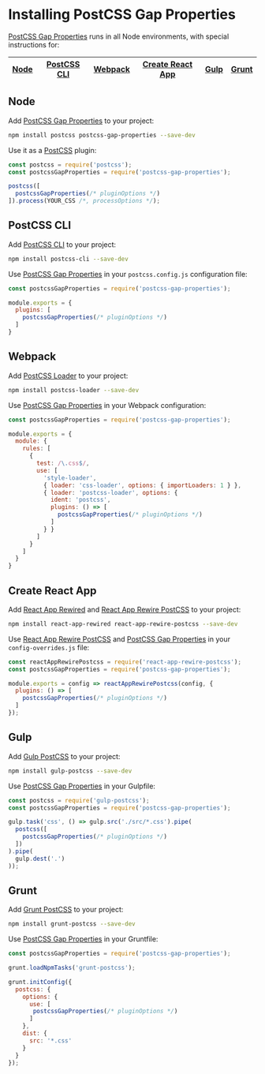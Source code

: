 # Installing PostCSS Gap Properties

[PostCSS Gap Properties] runs in all Node environments, with special instructions for:

| [Node](#node) | [PostCSS CLI](#postcss-cli) | [Webpack](#webpack) | [Create React App](#create-react-app) | [Gulp](#gulp) | [Grunt](#grunt) |
| --- | --- | --- | --- | --- | --- |

## Node

Add [PostCSS Gap Properties] to your project:

```bash
npm install postcss postcss-gap-properties --save-dev
```

Use it as a [PostCSS] plugin:

```js
const postcss = require('postcss');
const postcssGapProperties = require('postcss-gap-properties');

postcss([
  postcssGapProperties(/* pluginOptions */)
]).process(YOUR_CSS /*, processOptions */);
```

## PostCSS CLI

Add [PostCSS CLI] to your project:

```bash
npm install postcss-cli --save-dev
```

Use [PostCSS Gap Properties] in your `postcss.config.js` configuration file:

```js
const postcssGapProperties = require('postcss-gap-properties');

module.exports = {
  plugins: [
    postcssGapProperties(/* pluginOptions */)
  ]
}
```

## Webpack

Add [PostCSS Loader] to your project:

```bash
npm install postcss-loader --save-dev
```

Use [PostCSS Gap Properties] in your Webpack configuration:

```js
const postcssGapProperties = require('postcss-gap-properties');

module.exports = {
  module: {
    rules: [
      {
        test: /\.css$/,
        use: [
          'style-loader',
          { loader: 'css-loader', options: { importLoaders: 1 } },
          { loader: 'postcss-loader', options: {
            ident: 'postcss',
            plugins: () => [
              postcssGapProperties(/* pluginOptions */)
            ]
          } }
        ]
      }
    ]
  }
}
```

## Create React App

Add [React App Rewired] and [React App Rewire PostCSS] to your project:

```bash
npm install react-app-rewired react-app-rewire-postcss --save-dev
```

Use [React App Rewire PostCSS] and [PostCSS Gap Properties] in your
`config-overrides.js` file:

```js
const reactAppRewirePostcss = require('react-app-rewire-postcss');
const postcssGapProperties = require('postcss-gap-properties');

module.exports = config => reactAppRewirePostcss(config, {
  plugins: () => [
    postcssGapProperties(/* pluginOptions */)
  ]
});
```

## Gulp

Add [Gulp PostCSS] to your project:

```bash
npm install gulp-postcss --save-dev
```

Use [PostCSS Gap Properties] in your Gulpfile:

```js
const postcss = require('gulp-postcss');
const postcssGapProperties = require('postcss-gap-properties');

gulp.task('css', () => gulp.src('./src/*.css').pipe(
  postcss([
    postcssGapProperties(/* pluginOptions */)
  ])
).pipe(
  gulp.dest('.')
));
```

## Grunt

Add [Grunt PostCSS] to your project:

```bash
npm install grunt-postcss --save-dev
```

Use [PostCSS Gap Properties] in your Gruntfile:

```js
const postcssGapProperties = require('postcss-gap-properties');

grunt.loadNpmTasks('grunt-postcss');

grunt.initConfig({
  postcss: {
    options: {
      use: [
       postcssGapProperties(/* pluginOptions */)
      ]
    },
    dist: {
      src: '*.css'
    }
  }
});
```

[Gulp PostCSS]: https://github.com/postcss/gulp-postcss
[Grunt PostCSS]: https://github.com/nDmitry/grunt-postcss
[PostCSS]: https://github.com/postcss/postcss
[PostCSS CLI]: https://github.com/postcss/postcss-cli
[PostCSS Loader]: https://github.com/postcss/postcss-loader
[PostCSS Gap Properties]: https://github.com/csstools/postcss-plugins/tree/main/plugins/postcss-gap-properties
[React App Rewire PostCSS]: https://github.com/csstools/react-app-rewire-postcss
[React App Rewired]: https://github.com/timarney/react-app-rewired
